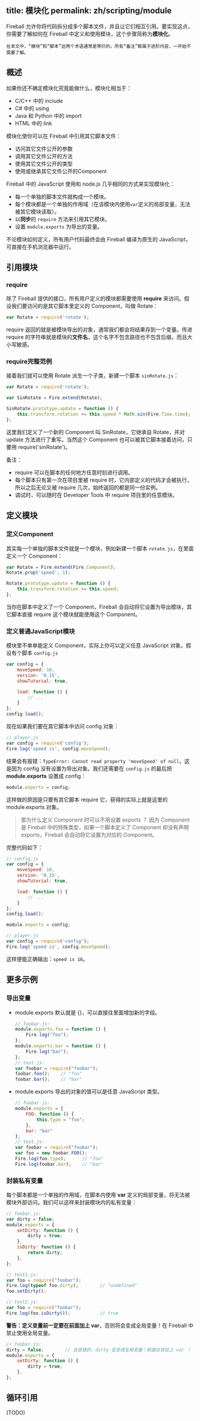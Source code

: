 title: 模块化
permalink: zh/scripting/module
---

Fireball 允许你将代码拆分成多个脚本文件，并且让它们相互引用。要实现这点，你需要了解如何在 Fireball 中定义和使用模块，这个步骤简称为**模块化**。

```
在本文中，“模块”和“脚本”这两个术语通常是等价的。所有“备注”都属于进阶内容，一开始不需要了解。
```

## 概述

如果你还不确定模块化究竟能做什么，模块化相当于：
- C/C++ 中的 include
- C# 中的 using
- Java 和 Python 中的 import
- HTML 中的 link

模块化使你可以在 Fireball 中引用其它脚本文件：  
- 访问其它文件公开的参数
- 调用其它文件公开的方法
- 使用其它文件公开的类型
- 使用或继承其它文件公开的Component

Fireball 中的 JavaScript 使用和 node.js 几乎相同的方式来实现模块化：
- 每一个单独的脚本文件就构成一个模块。
- 每个模块都是一个单独的作用域（在该模块内使用`var`定义的局部变量，无法被其它模块读取）。
- 以**同步**的 `require` 方法来引用其它模块。
- 设置 `module.exports` 为导出的变量。

不论模块如何定义，所有用户代码最终会由 Fireball 编译为原生的 JavaScript，可直接在手机浏览器中运行。

## 引用模块

### require

除了 Fireball 提供的接口，所有用户定义的模块都需要使用 **require** 来访问。假设我们要访问的是其它脚本里定义的 Component，叫做 Rotate：

```js
var Rotate = require('rotate');
```

require 返回的就是被模块导出的对象，通常我们都会将结果存到一个变量。传进 require 的字符串就是模块的**文件名**，这个名字不包含路径也不包含后缀，而且大小写敏感。

### require完整范例

接着我们就可以使用 Rotate 派生一个子类，新建一个脚本 `sinRotate.js`：

```js
var Rotate = require('rotate');

var SinRotate = Fire.extend(Rotate);

SinRotate.prototype.update = function () {
    this.transform.rotation += this.speed * Math.sin(Fire.Time.time);
};
```

这里我们定义了一个新的 Component 叫 SinRotate，它继承自 Rotate，并对 update 方法进行了重写。当然这个 Component 也可以被其它脚本接着访问，只要用 require('sinRotate')。

备注：
  - require 可以在脚本的任何地方任意时刻进行调用。
  - 每个脚本只有第一次在项目里被 require 时，它内部定义的代码才会被执行，所以之后无论又被 require 几次，始终返回的都是同一份实例。
  - 调试时，可以随时在 Developer Tools 中 require 项目里的任意模块。

## <a name="define"></a>定义模块

### 定义Component

其实每一个单独的脚本文件就是一个模块，例如新建一个脚本 `rotate.js`，在里面定义一个 Component：

```js
var Rotate = Fire.extend(Fire.Component);
Rotate.prop('speed', 1);

Rotate.prototype.update = function () {
    this.transform.rotation += this.speed;
};
```

当你在脚本中定义了一个 Component，Fireball 会自动将它设置为导出模块，其它脚本直接 require 这个模块就能使用这个 Component。

### 定义普通JavaScript模块

模块里不单单能定义 Component，实际上你可以定义任意 JavaScript 对象。假设有个脚本 `config.js`

```js
var config = {
    moveSpeed: 10,
    version: '0.15',
    showTutorial: true,

    load: function () {
        // ...
    }
};
config.load();
```

现在如果我们要在其它脚本中访问 config 对象：

```js
// player.js
var config = require('config');
Fire.log('speed is', config.moveSpeed);
```

结果会有报错：`TypeError: Cannot read property 'moveSpeed' of null`，这是因为 config 没有设置为导出对象。我们还需要在 `config.js` 的最后把 **module.exports** 设置成 config：

```js
module.exports = config;
```

这样做的原因是只要有其它脚本 require 它，获得的实际上就是这里的 module.exports 对象。

> 那为什么定义 Component 时可以不用设置 exports ？
  因为 Component 是 Fireball 中的特殊类型，如果一个脚本定义了 Component 却没有声明 exports，Fireball 会自动将它设置为对应的 Component。

完整代码如下：

```js
// config.js
var config = {
    moveSpeed: 10,
    version: '0.15',
    showTutorial: true,

    load: function () {
        // ...
    }
};
config.load();

module.exports = config;
```
```js
// player.js
var config = require('config');
Fire.log('speed is', config.moveSpeed);
```

这样便能正确输出：`speed is 10`。

## 更多示例

### 导出变量

- module.exports 默认就是 {}，可以直接往里面增加新的字段。

    ```js
    // foobar.js:
    module.exports.foo = function () {
        Fire.log("foo");
    };
    module.exports.bar = function () {
        Fire.log("bar");
    };
    // test.js:
    var foobar = require("foobar");
    foobar.foo();    // "foo"
    foobar.bar();    // "bar"
    ```
- module.exports 导出的对象的值可以是任意 JavaScript 类型。

    ```js
    // foobar.js:
    module.exports = {
        FOO: function () {
            this.type = "foo";
        },
        bar: "bar"
    };
    // test.js:
    var foobar = require("foobar");
    var foo = new foobar.FOO();
    Fire.log(foo.type);      // "foo"
    Fire.log(foobar.bar);    // "bar"
    ```

### 封装私有变量

每个脚本都是一个单独的作用域，在脚本内使用 **var** 定义的局部变量，将无法被模块外部访问。我们可以这样来封装模块内的私有变量：

```js
// foobar.js:
var dirty = false;
module.exports = {
    setDirty: function () {
        dirty = true;
    },
    isDirty: function () {
        return dirty;
    },
};

// test1.js:
var foo = require("foobar");
Fire.log(typeof foo.dirty);        // "undefined"
foo.setDirty();

// test2.js:
var foo = require("foobar");
Fire.log(foo.isDirty());           // true
```

**警告：定义变量前一定要在前面加上 var**，否则将会变成全局变量！在 Fireball 中禁止使用全局变量。

```js
// foobar.js:
dirty = false;        // 这是错的，dirty 会变成全局变量！前面应该加上 var ！
module.exports = {
    setDirty: function () {
        dirty = true;
    },
};
```

## 循环引用

(TODO)
